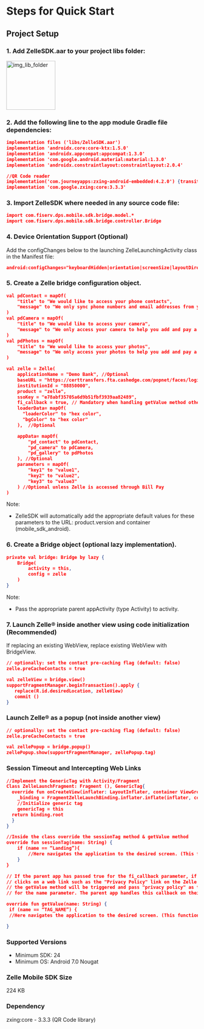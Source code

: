 # Steps for Quick Start 

## Project Setup 

### 1. Add ZelleSDK.aar to your project libs folder:

<img width="129" alt="img_lib_folder" src="https://github.com/Fiserv/zelle-turnkey-solutions/assets/114585394/c9d54a12-817a-4abd-a739-5e08776fce00">

### 2. Add the following line to the app module Gradle file dependencies:

```json
implementation files ('libs/ZelleSDK.aar')
implementation 'androidx.core:core-ktx:1.5.0'
implementation 'androidx.appcompat:appcompat:1.3.0'
implementation 'com.google.android.material:material:1.3.0'
implementation 'androidx.constraintlayout:constraintlayout:2.0.4'

//QR Code reader
implementation('com.journeyapps:zxing-android-embedded:4.2.0') {transitive = false}
implementation 'com.google.zxing:core:3.3.3' 
```

### 3. Import ZelleSDK where needed in any source code file:

```json
import com.fiserv.dps.mobile.sdk.bridge.model.* 
import com.fiserv.dps.mobile.sdk.bridge.controller.Bridge 
```

### 4. Device Orientation Support (Optional) 

Add the configChanges below to the launching ZelleLaunchingActivity class in the Manifest file: 

```json
android:configChanges="keyboardHidden|orientation|screenSize|layoutDirection|uiMode" 
```

### 5. Create a Zelle bridge configuration object.

```json
val pdContact = mapOf( 
    "title" to "We would like to access your phone contacts", 
    "message" to "We only sync phone numbers and email addresses from your contact list to help you add and pay a new recipient in Zelle®" 
) 
val pdCamera = mapOf( 
    "title" to "We would like to access your camera", 
    "message" to "We only access your camera to help you add and pay a new recipient in Zelle®" 
) 
val pdPhotos = mapOf( 
    "title" to "We would like to access your photos", 
    "message" to "We only access your photos to help you add and pay a new recipient in Zelle®" 
) 

val zelle = Zelle( 
    applicationName = "Demo Bank", //Optional 
    baseURL = "https://certtransfers.fta.cashedge.com/popnet/faces/loginServlet", 
    institutionId = "88850000", 
    product = "zelle", 
    ssoKey = "e78abf35705a6d9b51fbf3939aa82489", 
    fi_callback = true, // Mandatory when handling getValue method otherwise optional 
    loaderData= mapOf( 
	  "loaderColor" to "hex color", 
	  "bgColor" to "hex color" 
    ),	//Optional	 

    appData= mapOf( 
        "pd_contact" to pdContact, 
        "pd_camera" to pdCamera, 
        "pd_gallery" to pdPhotos 
    ), //Optional 
    parameters = mapOf( 
        "key1" to "value1", 
        "key2" to "value2", 
        "key3" to "value3" 
    ) //Optional unless Zelle is accessed through Bill Pay 
) 
```

Note: 

- ZelleSDK will automatically add the appropriate default values for these parameters to the URL: product.version and container (mobile_sdk_android).

### 6. Create a Bridge object (optional lazy implementation).

```json
private val bridge: Bridge by lazy {  
    Bridge( 
        activity = this,  
        config = zelle  
    ) 
} 
```

Note: 

- Pass the appropriate parent appActivity (type Activity) to activity. 

### 7. Launch Zelle® inside another view using code initialization (Recommended) 

If replacing an existing WebView, replace existing WebView with BridgeView. 

```json
// optionally: set the contact pre-caching flag (default: false) 
zelle.preCacheContacts = true 

val zelleView = bridge.view() 
supportFragmentManager.beginTransaction().apply { 
   replace(R.id.desiredLocation, zelleView)  
   commit () 
} 
```

### Launch Zelle® as a popup (not inside another view) 

```json
// optionally: set the contact pre-caching flag (default: false) 
zelle.preCacheContacts = true 

val zellePopup = bridge.popup() 
zellePopup.show(supportFragmentManager, zellePopup.tag) 
```

### Session Timeout and Intercepting Web Links 

```json
//Implement the GenericTag with Activity/Fragment
Class ZelleLaunchFragment: Fragment (), GenericTag{ 
  override fun onCreateView(inflater: LayoutInflater, container ViewGroup?, savedInstanceState: Bundle?) { 
    _binding = FragmentZelleLaunchBinding.inflater.inflate(inflater, container, false) 
    //Initialize generic tag 
    genericTag = this 
  return binding.root 
  } 
}

//Inside the class override the sessionTag method & getValue method
override fun sessionTag(name: String) { 
    if (name == “Landing”){ 
        //Here navigates the application to the desired screen. (This function will be triggered after the session expires)  
    } 
} 

// If the parent app has passed true for the fi_callback parameter, if the user  
// clicks on a web link such as the "Privacy Policy" link on the Zelle UI, then  
// the getValue method will be triggered and pass "privacy policy" as the value  
// for the name parameter. The parent app handles this callback on their side. 

override fun getValue(name: String) {
 if (name == “TAG_NAME”) {
 //Here navigates the application to the desired screen. (This function will help to communicate between Zelle UI and parent app)

} 
```

### Supported Versions

- Minimum SDK: 24
- Minimum OS: Android 7.0 Nougat

### Zelle Mobile SDK Size

224 KB

### Dependency

zxing:core - 3.3.3 (QR Code library) 
